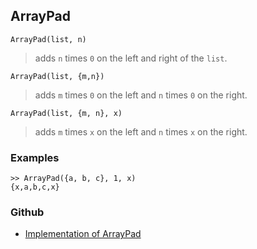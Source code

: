 ## ArrayPad 

```
ArrayPad(list, n)
```

> adds `n` times `0` on the left and right of the `list`. 


```
ArrayPad(list, {m,n})
```

> adds `m` times `0` on the left and `n` times `0` on the right. 

```
ArrayPad(list, {m, n}, x)
```

> adds `m` times `x` on the left and `n` times `x` on the right. 

### Examples 

```
>> ArrayPad({a, b, c}, 1, x)
{x,a,b,c,x}
```



### Github

* [Implementation of ArrayPad](https://github.com/axkr/symja_android_library/blob/master/symja_android_library/matheclipse-core/src/main/java/org/matheclipse/core/builtin/ListFunctions.java#L952) 
